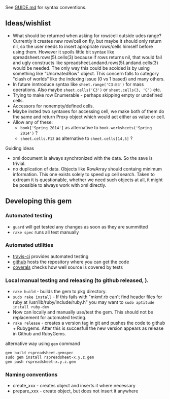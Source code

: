 See [GUIDE.md](GUIDE.md#conventions) for syntax conventions.

## Ideas/wishlist

  * What should be returned when asking for row/cell outside udes range? Currently it creates new row/cell on fly, but maybe it should only return nil, so the user needs to insert apropriate rows/cells himself before using them. However it spoils little bit syntax like spreadsheet.rows(5).cells(3) because if rows returns nil, that would fail and ugly constructs like spreadsheet.andand.rows(5).andand.cells(3) would be needed. The only way this could be acoided is by using something like "UncreatedRow" object. This concern falls to category "clash of worlds" like the indexing issue (0 vs 1 based) and many others.
  * In future inntroduce syntax like ``sheet.range('C3:E4')`` for mass operations. Also maybe ``sheet.cells('C3')`` or ``sheet.cells(3, 'C')`` etc.
  * Trying to make row Enumerable - perhaps skipping empty or undefined cells.
  * Accessors for nonempty/defined cells.
  * Maybe insted two syntaxes for accessing cell, we make both of them do the same and return Proxy object which would act either as value or cell.
  * Allow any of these:
    * ``book['Spring 2014']`` as alternative to ``book.worksheets('Spring 2014')`` ?
    * ``sheet.cells.F13`` as alternative to ``sheet.cells[14,5]`` ?

Guiding ideas
  * xml document is always synchronized with the data. So the save is trivial.
  * no duplication of data. Objects like RowArray should containg minimum information. This one exists solely to speed up cell search. Taken to extream it is questionable, whether we need such objects at all, it might be possible to always work with xml directly.

    
## Developing this gem

### Automated testing

  * ``guard`` will get tested any changes as soon as they are summitted
  * ``rake spec`` runs all test manually

### Automated utilities
 
  * [travis-ci](https://travis-ci.org/gorn/rspreadsheet) provides automated testing
  * [github](https://github.com/gorn/rspreadsheet) hosts the repository where you can get the code
  * [coverals](https://coveralls.io/r/gorn/rspreadsheet) checks how well source is covered by tests

### Local manual testing and releasing (to github released, ).

  * ``rake build`` - builds the gem to pkg directory. 
  * ``sudo rake install`` - If this fails with "mkmf.rb can't find header files for ruby at /usr/lib/ruby/include/ruby.h" you may want to ``sudo aptitude install ruby-dev``
  * Now can locally and manually use/test the gem. This should not be replacement for automated testing. 
  * ``rake release`` - creates a version tag in git and pushes the code to github + Rubygems. After this is succesfull the new version appears as release in Github and RubyGems.

alternative way using ``gem`` command

    gem build rspreadsheet.gemspec
    sudo gem install rspreadsheet-x.y.z.gem
    gem push rspreadsheet-x.y.z.gem


### Naming conventions

  * create_xxx - creates object and inserts it where necessary
  * prepare_xxx - create object, but does not insert it anywhere